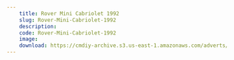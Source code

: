 ```yaml
---
    title: Rover Mini Cabriolet 1992
    slug: Rover-Mini-Cabriolet-1992
    description:
    code: Rover-Mini-Cabriolet-1992
    image:
    download: https://cmdiy-archive.s3.us-east-1.amazonaws.com/adverts/documents/Rover+Mini+Cabriolet+1992.pdf
---
```

<!-- Content of the page -->

##
        